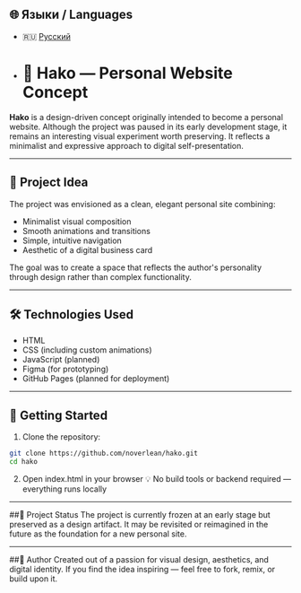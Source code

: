 ## 🌐 Языки / Languages

- 🇷🇺 [Русский](README.ru.md)

- # 🎨 Hako — Personal Website Concept

**Hako** is a design-driven concept originally intended to become a personal website. Although the project was paused in its early development stage, it remains an interesting visual experiment worth preserving. It reflects a minimalist and expressive approach to digital self-presentation.

---

## 🧠 Project Idea

The project was envisioned as a clean, elegant personal site combining:

- Minimalist visual composition  
- Smooth animations and transitions  
- Simple, intuitive navigation  
- Aesthetic of a digital business card

The goal was to create a space that reflects the author's personality through design rather than complex functionality.

---

## 🛠️ Technologies Used

- HTML  
- CSS (including custom animations)  
- JavaScript (planned)  
- Figma (for prototyping)  
- GitHub Pages (planned for deployment)

---

## 🚀 Getting Started

1. Clone the repository:
```bash
git clone https://github.com/noverlean/hako.git
cd hako
```
2. Open index.html in your browser
💡 No build tools or backend required — everything runs locally

---

##📌 Project Status
The project is currently frozen at an early stage but preserved as a design artifact. It may be revisited or reimagined in the future as the foundation for a new personal site.

---

##🤝 Author
Created out of a passion for visual design, aesthetics, and digital identity. If you find the idea inspiring — feel free to fork, remix, or build upon it.
